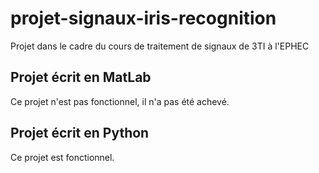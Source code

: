 # projet-signaux-iris-recognition
Projet dans le cadre du cours de traitement de signaux de 3TI à l'EPHEC

## Projet écrit en MatLab

Ce projet n'est pas fonctionnel, il n'a pas été achevé.


## Projet écrit en Python

Ce projet est fonctionnel.
